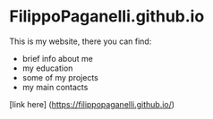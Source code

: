 # FilippoPaganelli.github.io

This is my website, there you can find:

- brief info about me
- my education
- some of my projects
- my main contacts

[link here] (https://filippopaganelli.github.io/)
